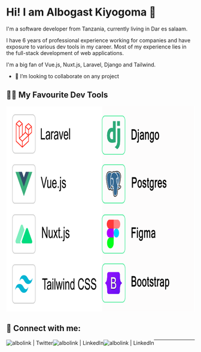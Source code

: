 # Hi! I am Albogast Kiyogoma 👋

I'm a software developer from Tanzania, currently living in Dar es salaam.

I have 6 years of professional experience working for companies and have exposure to various dev tools in my career. Most of my experience lies in the full-stack development of web applications. 

I'm a big fan of Vue.js, Nuxt.js, Laravel, Django and Tailwind.

- 💞️ I’m looking to collaborate on any project

## 👨‍💻 My Favourite Dev Tools


<img src="https://github.com/Alkiyogoma/Alkiyogoma/blob/main/tools.png" alt="Laravel, Django, Postgres, Mysql, Boostrap, Figma, Vue.js, Nuxt.js, Tailwind CSS" height="550px">

## 🤝 Connect with me:

[<img align="left" alt="albolink | Twitter" src="https://img.shields.io/badge/Twitter-1DA1F2?style=for-the-badge&logo=twitter&logoColor=white" />][twitter]
[<img align="left" alt="albolink | LinkedIn" src="https://img.shields.io/badge/LinkedIn-0077B5?style=for-the-badge&logo=linkedin&logoColor=white" />][linkedin]
[<img align="left" alt="albolink | LinkedIn" src="https://img.shields.io/badge/Gmail-ff9800?style=for-the-badge&logo=gmail&logoColor=white" />][Gmail]



---

[twitter]: https://twitter.com/albolink
[linkedin]: https://www.linkedin.com/in/albolink/
[gmail]: mailto:albogasty@gmail.com


 <!--  
&nbsp;
<p>
         <img src="https://github-readme-stats.vercel.app/api?username=Alkiyogoma&theme=blue-green&include_all_commits=true&show_icons=true&count_private=true" alt="Streak Stats" />
</p>      
 <p align="center">
        <img src="https://github-readme-streak-stats.herokuapp.com/?user=Alkiyogoma&theme=dark" alt="Streak Stats" />
    </p>
 <p align="center">
        <img src="https://github-readme-stats.vercel.app/api/top-langs?username=Alkiyogoma&layout=compact&theme=dark&locale=en" alt="Techs used in projects" width="495px" />
    </p>
    
Alkiyogoma/Alkiyogoma is a ✨ special ✨ repository because its `README.md` (this file) appears on your GitHub profile.
You can click the Preview link to take a look at your changes.
- 💞️ I’m looking to collaborate on Open Source Projects (Education)

--->

